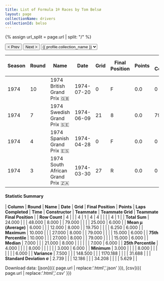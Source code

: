 ```yaml
---
title: List of Formula 1® Races by Tom Belsø
layout: page
collectionName: drivers
collectionId: belso
---
```


{% assign url_split = page.url | split: "/" %}
<div id="collection-navigation">
<button onclick="selector.options[selector.selectedIndex-1].value && (window.location = selector.options[selector.selectedIndex-1].value);">&lt; Prev</button>
<button onclick="selector.options[selector.selectedIndex+1].value && (window.location = selector.options[selector.selectedIndex+1].value);">Next &gt;</button>
<select id="selector" onchange="this.options[this.selectedIndex].value && (window.location = this.options[this.selectedIndex].value);">
  {% for collectionId in site.data[page.collectionName].refs %}
    {% if collectionId == page.collectionId %}
      {% assign selected = "selected" %}
    {% else %}
      {% assign selected = "" %}
    {% endif %}
    {% assign profile = site.data[page.collectionName][collectionId].profile %}
    <option value="/f1/{{ page.collectionName }}/{{ collectionId }}/{{ url_split[4] }}" {{ selected }}>{{ profile.collection_name }}</option>
  {% endfor %}
</select>
</div>

| Season | Round | Name | Date | Grid | Final Position | Points | Laps Completed | Time | Constructor | Teammate | Teammate Grid | Teammate Final Position |
|--|--|--|--|--|--|--|--|--|--|--|--|--|
| 1974 | 10 | 1974 British Grand Prix 🇬🇧 | 1974-07-20 | 0 | F | 0.0 | 0 |   | Iso Marlboro 🇬🇧 | [Arturo Merzario 🇮🇹](/f1/drivers/merzario) | 15 | R |
| 1974 | 7 | 1974 Swedish Grand Prix 🇸🇪 | 1974-06-09 | 21 | 8 | 0.0 | 79 |   | Iso Marlboro 🇬🇧 | [Richard Robarts 🇬🇧](/f1/drivers/robarts) | 0 | F |
| 1974 | 4 | 1974 Spanish Grand Prix 🇪🇸 | 1974-04-28 | 0 | F | 0.0 | 0 |   | Iso Marlboro 🇬🇧 | [Arturo Merzario 🇮🇹](/f1/drivers/merzario) | 7 | R |
| 1974 | 3 | 1974 South African Grand Prix 🇿🇦 | 1974-03-30 | 27 | R | 0.0 | 0 |   | Iso Marlboro 🇬🇧 | [Arturo Merzario 🇮🇹](/f1/drivers/merzario) | 3 | 6 |

#### Statistic Summary

| **Column** | **Round** | **Name** | **Date** | **Grid** | **Final Position** | **Points** | **Laps Completed** | **Time** | **Constructor** | **Teammate** | **Teammate Grid** | **Teammate Final Position** |
| **Row Count** | 4 |  |  | 4 | 1 | 4 | 4 |  |  |  | 4 | 1 |
| **Total Sum** | 24.000 |  |  | 48.000 | 8.000 |  | 79.000 |  |  |  | 25.000 | 6.000 |
| **Mean μ (Average)** | 6.000 |  |  | 12.000 | 8.000 |  | 19.750 |  |  |  | 6.250 | 6.000 |
| **Maximum** | 10.000 |  |  | 27.000 | 8.000 |  | 79.000 |  |  |  | 15.000 | 6.000 |
| **75th Percentile** | 10.000 |  |  | 27.000 | 8.000 |  | 79.000 |  |  |  | 15.000 | 6.000 |
| **Median** | 7.000 |  |  | 21.000 | 8.000 |  |  |  |  |  | 7.000 | 6.000 |
| **25th Percentile** | 4.000 |  |  |  | 8.000 |  |  |  |  |  | 3.000 | 6.000 |
| **Minimum** | 3.000 |  |  |  | 8.000 |  |  |  |  |  |  | 6.000 |
| **Variance** | 7.500 |  |  | 148.500 |  |  | 1170.188 |  |  |  | 31.688 |  |
| **Standard Deviation σ** | 2.739 |  |  | 12.186 |  |  | 34.208 |  |  |  | 5.629 |  |

Download data: [json]({{ page.url | replace:'.html','.json' }}), [csv]({{ page.url | replace:'.html','.csv' }})
